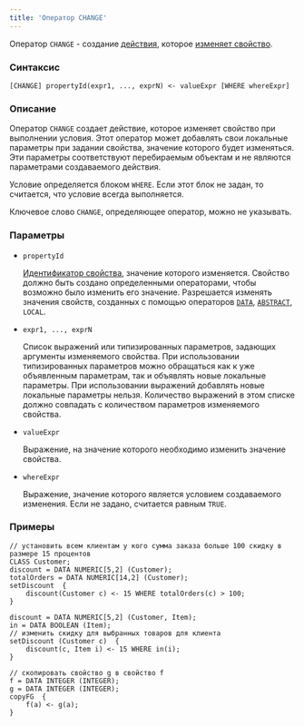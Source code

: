 ```yaml
---
title: 'Оператор CHANGE'
---
```


Оператор `CHANGE` - создание [действия](Actions.md), которое [изменяет свойство](Property_change_CHANGE_.md).

### Синтаксис

    [CHANGE] propertyId(expr1, ..., exprN) <- valueExpr [WHERE whereExpr]

### Описание

Оператор `CHANGE` создает действие, которое изменяет свойство при выполнении условия. Этот оператор может добавлять свои локальные параметры при задании свойства, значение которого будет изменяться. Эти параметры соответствуют перебираемым объектам и не являются параметрами создаваемого действия. 

Условие определяется блоком `WHERE`. Если этот блок не задан, то считается, что условие всегда выполняется. 

Ключевое слово `CHANGE`, определяющее оператор, можно не указывать.

### Параметры

- `propertyId`

    [Идентификатор свойства](IDs.md#propertyid-broken), значение которого изменяется. Свойство должно быть создано определенными операторами, чтобы возможно было изменить его значение. Разрешается изменять значения свойств, созданных с помощью операторов [`DATA`](DATA_operator.md), [`ABSTRACT`](ABSTRACT_operator.md), `LOCAL`.

- `expr1, ..., exprN`

    Список выражений или типизированных параметров, задающих аргументы изменяемого свойства. При использовании типизированных параметров можно обращаться как к уже объявленным параметрам, так и объявлять новые локальные параметры. При использовании выражений добавлять новые локальные параметры нельзя. Количество выражений в этом списке должно совпадать с количеством параметров изменяемого свойства. 

- `valueExpr`

    Выражение, на значение которого необходимо изменить значение свойства.

- `whereExpr`

    Выражение, значение которого является условием создаваемого изменения. Если не задано, считается равным `TRUE`.

### Примеры

```lsf
// установить всем клиентам у кого сумма заказа больше 100 скидку в размере 15 процентов
CLASS Customer;
discount = DATA NUMERIC[5,2] (Customer);
totalOrders = DATA NUMERIC[14,2] (Customer);
setDiscount  {
    discount(Customer c) <- 15 WHERE totalOrders(c) > 100;
}

discount = DATA NUMERIC[5,2] (Customer, Item);
in = DATA BOOLEAN (Item);
// изменить скидку для выбранных товаров для клиента
setDiscount (Customer c)  {
    discount(c, Item i) <- 15 WHERE in(i);
}

// скопировать свойство g в свойство f
f = DATA INTEGER (INTEGER);
g = DATA INTEGER (INTEGER);
copyFG  {
    f(a) <- g(a);
}
```
